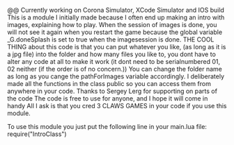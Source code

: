 @@ Currently working on Corona Simulator, XCode Simulator and IOS build
This is a module I initially made because I often end up 
making an intro with images, explaining how to play. 
When the session of images is done, you will not see it again when 
you restart the game because the global variable _G.doneSplash 
is set to true when the imagesession is done. 
THE COOL THING about this code is that you can put whatever 
you like, (as long as it is a jpg file) into the folder and how 
many files you like to, you dont have to alter any code at all to make it work
(it dont need to be serialnumbered 01, 02 neither (if the order is of no concern.))
You can change the folder name as long as you cange the pathForImages variable accordingly.
I deliberately made all the functions in the class public so you can
access them from anywhere in your code.
Thanks to Sergey Lerg for supporting on parts of the code
The code is free to use for anyone, and I hope it will come in handy
All I ask is that you cred 3 CLAWS GAMES in your code if you use this module.

To use this module you just put the following line in your main.lua file:
require("IntroClass") 
